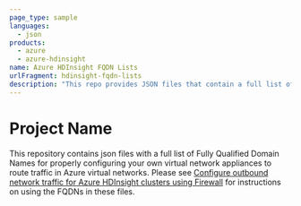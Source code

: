 ```yaml
---
page_type: sample
languages:
  - json
products:
  - azure
  - azure-hdinsight
name: Azure HDInsight FQDN Lists
urlFragment: hdinsight-fqdn-lists
description: "This repo provides JSON files that contain a full list of all of the fully qualified domain names (FQDNs) needed if you want to configure your own network virtual appliance for use in Azure virtual networks."
---
```

# Project Name

This repository contains json files with a full list of Fully Qualified Domain Names for properly configuring your own virtual network appliances to route traffic in Azure virtual networks. Please see [Configure outbound network traffic for Azure HDInsight clusters using Firewall](https://docs.microsoft.com/en-us/azure/hdinsight/hdinsight-restrict-outbound-traffic) for instructions on using the FQDNs in these files.
